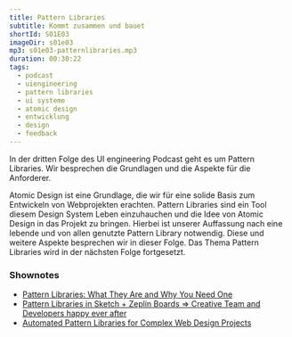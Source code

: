 ```yaml
---
title: Pattern Libraries
subtitle: Kommt zusammen und bauet
shortId: S01E03
imageDir: s01e03
mp3: s01e03-patternlibraries.mp3
duration: 00:30:22
tags:
  - podcast
  - uiengineering
  - pattern libraries
  - ui systeme
  - atomic design
  - entwicklung
  - design
  - feedback
---
```


In der dritten Folge des UI engineering Podcast geht es um Pattern Libraries. Wir besprechen die Grundlagen und die Aspekte für die Anforderer.

<!-- more -->

Atomic Design ist eine Grundlage, die wir für eine solide Basis zum Entwickeln von Webprojekten erachten. Pattern Libraries sind ein Tool diesem Design System Leben einzuhauchen und die Idee von Atomic Design in das Projekt zu bringen. Hierbei ist unserer Auffassung nach eine lebende und von allen genutzte Pattern Library notwendig. Diese und weitere Aspekte besprechen wir in dieser Folge. Das Thema Pattern Libraries wird in der nächsten Folge fortgesetzt.

### Shownotes

- [Pattern Libraries: What They Are and Why You Need One](https://medium.com/@trydesignlab/pattern-libraries-what-they-are-and-why-you-need-one-2eb34ef33c1b#.u30b7mj9j)
- [Pattern Libraries in Sketch + Zeplin Boards ⇒ Creative Team and Developers happy ever after](https://medium.com/@Kupferwerk_Creatives/pattern-libraries-in-sketch-zeplin-boards-creative-team-and-developers-happy-ever-after-86f6d8575a5a#.20ovmv3yf)
- [Automated Pattern Libraries for Complex Web Design Projects](https://medium.com/creative-nights/automated-pattern-libraries-d4c89a113a27#.o9e3za42f)
